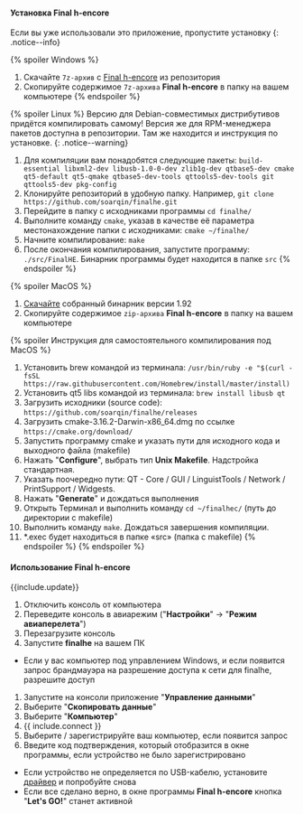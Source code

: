 #### Установка Final h-encore
Если вы уже использовали это приложение, пропустите установку 
{: .notice--info}

{% spoiler Windows %}
1. Скачайте `7z-архив` с [Final h-encore](https://github.com/soarqin/finalhe/releases/latest) из репозитория 
1. Скопируйте содержимое `7z-архива` **Final h-encore** в папку на вашем компьютере
{% endspoiler %}

{% spoiler Linux %}
Версию для Debian-совместимых дистрибутивов придётся компилировать самому! Версия же для RPM-менеджера пакетов доступна в репозитории. Там же находится и инструкция по установке.
{: .notice--warning}

1. Для компиляции вам понадобятся следующие пакеты: `build-essential libxml2-dev libusb-1.0-0-dev zlib1g-dev qtbase5-dev cmake qt5-default qt5-qmake qtbase5-dev-tools qttools5-dev-tools git qttools5-dev pkg-config`
1. Клонируйте репозиторий в удобную папку. Например, `git clone https://github.com/soarqin/finalhe.git`
1. Перейдите в папку с исходниками программы `cd finalhe/`
1. Выполните команду `cmake`, указав в качестве её параметра местонахождение папки с исходниками: `cmake ~/finalhe/`
1. Начните компилирование: `make`
1. После окончания компилирования, запустите программу: `./src/FinalHE`. Бинарник программы будет находится в папке `src`
{% endspoiler %}

{% spoiler MacOS %}
1. [Скачайте](files/FinalHE_mac.zip) собранный бинарник версии 1.92 
1. Скопируйте содержимое `zip-архива` **Final h-encore** в папку на вашем компьютере

{% spoiler Инструкция для самостоятельного компилирования под MacOS %}
1. Установить brew командой из терминала: `/usr/bin/ruby -e "$(curl -fsSL https://raw.githubusercontent.com/Homebrew/install/master/install)`
1. Установить qt5 libs командой из терминала: `brew install libusb qt`
1. Загрузить исходники (source code): `https://github.com/soarqin/finalhe/releases`
1. Загрузить cmake-3.16.2-Darwin-x86_64.dmg по ссылке `https://cmake.org/download/`
1. Запустить программу cmake и указать пути для исходного кода и выходного файла (makefile)
1. Нажать "**Configure**", выбрать тип **Unix Makefile**. Надстройка стандартная.
1. Указать поочередно пути: QT - Core / GUI / LinguistTools / Network / PrintSupport / Widgests.
1. Нажать "**Generate**" и дождаться выполнения
1. Открыть Терминал и выполнить команду `cd ~/finalheс/` (путь до директории с makefile)
1. Выполнить команду `make`. Дождаться завершения компиляции.
1. *.exec будет находиться в папке «src» (папка с makefile)
{% endspoiler %}
{% endspoiler %}

#### Использование Final h-encore
{{include.update}}
1. Отключить консоль от компьютера
1. Переведите консоль в авиарежим ("**Настройки**" -> "**Режим авиаперелета**")
1. Перезагрузите консоль
1. Запустите **finalhe** на вашем ПК 
  + Если у вас компьютер под управлением Windows, и если появится запрос брандмауэра на разрешение доступа к сети для finalhe, разрешите доступ
1. Запустите на консоли приложение "**Управление данными**"
1. Выберите "**Скопировать данные**"
1. Выберите "**Компьютер**"
1. {{ include.connect }}
1. Выберите / зарегистрируйте ваш компьютер, если появится запрос
1. Введите код подтверждения, который отобразится в окне программы, если устройство не было зарегистрировано
  + Если устройство не определяется по USB-кабелю, установите [драйвер](https://github.com/soarqin/finalhe/releases/download/v1.3/QcmaDriver_winusb.exe) и попробуйте снова
  + Если все сделано верно, в окне программы **Final h-encore** кнопка "**Let's GO!**" станет активной
